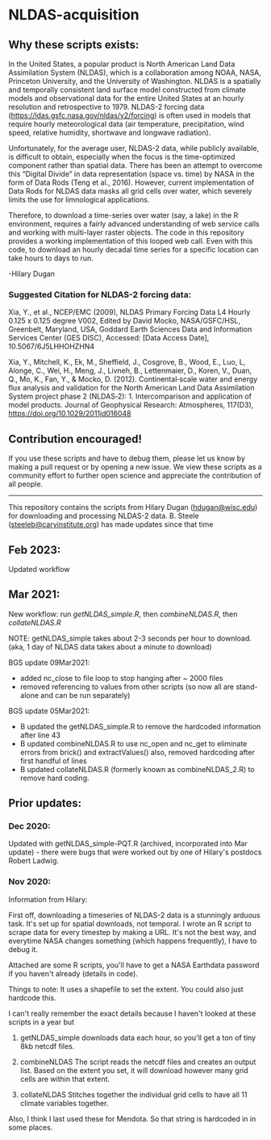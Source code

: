 # NLDAS-acquisition

## Why these scripts exists:

In the United States, a popular product is North American Land Data Assimilation System (NLDAS), which is a collaboration among NOAA, NASA, Princeton University, and the University of Washington. NLDAS is a spatially and temporally consistent land surface model constructed from climate models and observational data for the entire United States at an hourly resolution and retrospective to 1979. NLDAS-2 forcing data (https://ldas.gsfc.nasa.gov/nldas/v2/forcing) is often used in models that require hourly meteorological data (air temperature, precipitation, wind speed, relative humidity, shortwave and longwave radiation).

Unfortunately, for the average user, NLDAS-2 data, while publicly available, is difficult to obtain, especially when the focus is the time-optimized component rather than spatial data. There has been an attempt to overcome this “Digital Divide” in data representation (space vs. time) by NASA in the form of Data Rods (Teng et al., 2016). However, current implementation of Data Rods for NLDAS data masks all grid cells over water, which severely limits the use for limnological applications. 

Therefore, to download a time-series over water (say, a lake) in the R environment, requires a fairly advanced understanding of web service calls and working with multi-layer raster objects. The code in this repository provides a working implementation of this looped web call. Even with this code, to download an hourly decadal time series for a specific location can take hours to days to run. 

-Hilary Dugan

### Suggested Citation for NLDAS-2 forcing data:

Xia, Y., et al., NCEP/EMC (2009), NLDAS Primary Forcing Data L4 Hourly 0.125 x 0.125 degree V002, Edited by David Mocko, NASA/GSFC/HSL, Greenbelt, Maryland, USA, Goddard Earth Sciences Data and Information Services Center (GES DISC), Accessed: [Data Access Date], 10.5067/6J5LHHOHZHN4

Xia, Y., Mitchell, K., Ek, M., Sheffield, J., Cosgrove, B., Wood, E., Luo, L, Alonge, C., Wei, H., Meng, J., Livneh, B., Lettenmaier, D., Koren, V., Duan, Q., Mo, K., Fan, Y., & Mocko, D. (2012). Continental‐scale water and energy flux analysis and validation for the North American Land Data Assimilation System project phase 2 (NLDAS‐2): 1. Intercomparison and application of model products. Journal of Geophysical Research: Atmospheres, 117(D3), https://doi.org/10.1029/2011jd016048

## Contribution encouraged!

If you use these scripts and have to debug them, please let us know by making a pull request or by opening a new issue. We view these scripts as a community effort to further open science and appreciate the contribution of all people.


***

This repository contains the scripts from Hilary Dugan (hdugan@wisc.edu) for downloading and processing NLDAS-2 data. B. Steele (steeleb@caryinstitute.org) has made updates since that time 

## Feb 2023:
Updated workflow

## Mar 2021:
New workflow: run *getNLDAS_simple.R*, then *combineNLDAS.R*, then *collateNLDAS.R*

NOTE: getNLDAS_simple takes about 2-3 seconds per hour to download. (aka, 1 day of NLDAS data takes about a minute to download)

BGS update 09Mar2021: 
- added nc_close to file loop to stop hanging after ~ 2000 files
- removed referencing to values from other scripts (so now all are stand-alone and can be run separately)

BGS update 05Mar2021:
- B updated the getNLDAS_simple.R to remove the hardcoded information after line 43
- B updated combineNLDAS.R to use nc_open and nc_get to eliminate errors from brick() and extractValues() also, removed hardcoding after first handful of lines
- B updated collateNLDAS.R (formerly known as combineNLDAS_2.R) to remove hard coding. 


## Prior updates:

### Dec 2020:
Updated with getNLDAS_simple-PQT.R (archived, incorporated into Mar update) - there were bugs that were worked out by one of Hilary's postdocs Robert Ladwig.

### Nov 2020:
Information from Hilary:

First off, downloading a timeseries of NLDAS-2 data is a stunningly arduous task. It's set up for spatial downloads, not temporal. 
I wrote an R script to scrape data for every timestep by making a URL. It's not the best way, and everytime NASA changes something (which happens frequently), I have to debug it. 

Attached are some R scripts, you'll have to get a NASA Earthdata password if you haven't already (details in code). 

Things to note: It uses a shapefile to set the extent. You could also just hardcode this.

I can't really remember the exact details because I haven't looked at these scripts in a year but
1) getNLDAS_simple downloads data each hour, so you'll get a ton of tiny 8kb netcdf files. 
2) combineNLDAS The script reads the netcdf files and creates an output list. Based on the extent you set, it will download however many grid cells are within that extent. 

3) collateNLDAS Stitches together the individual grid cells to have all 11 climate variables together. 

Also, I think I last used these for Mendota. So that string is hardcoded in in some places.




